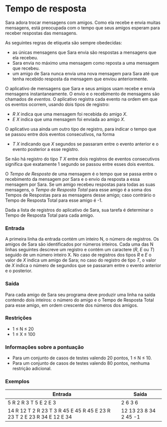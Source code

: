 # Tempo de resposta

Sara adora trocar mensagens com amigos. Como ela recebe e envia muitas mensagens, está preocupada com o tempo que seus amigos esperam para receber respostas das mensagens.

As seguintes regras de etiqueta são sempre obedecidas:

- as únicas mensagens que Sara envia são respostas a mensagens que ela recebeu.
- Sara envia no máximo uma mensagem como reposta a uma mensagem que recebeu.
- um amigo de Sara nunca envia uma nova mensagem para Sara até que tenha recebido resposta da mensagem que enviou anteriormente.

O aplicativo de mensagens que Sara e seus amigos usam recebe e envia mensagens instantaneamente. O envio e o recebimento de mensagens são chamados de *eventos*. O aplicativo registra cada evento na ordem em que os eventos ocorrem, usando dois tipos de registro:

- *R X* indica que uma mensagem foi recebida do amigo *X*.
- *E X* indica que uma mensagem foi enviada ao amigo *X*.

O aplicativo usa ainda um outro tipo de registro, para indicar o tempo que se passou entre dois eventos consecutivos, na forma

- *T X* indicando que *X* segundos se passaram entre o evento anterior e o evento posterior a esse registro.

Se não há registro do tipo *T X* entre dois registros de eventos consecutivos significa que exatamente 1 segundo se passou entre esses dois eventos.

O *Tempo de Resposta* de uma mensagem é o tempo que se passa entre o recebimento da mensagem por Sara e o envio da resposta a essa mensagem por Sara. Se um amigo recebeu respostas para todas as suas mensagens, o *Tempo de Resposta Total* para esse amigo é a soma dos Tempos de Respostas para as mensagens desse amigo; caso contrário o Tempo de Resposta Total para esse amigo é -1.

Dada a lista de registros do aplicativo de Sara, sua tarefa é determinar o Tempo de Resposta Total para cada amigo.

### Entrada

A primeira linha da entrada contém um inteiro N, o número de registros. Os amigos de Sara são identificados por números inteiros. Cada uma das N linhas seguintes descreve um registro e contém um caractere (*R*, *E* ou *T*) seguido de um número inteiro X. No caso de registros dos tipos *R* e *E* o valor de *X* indica um amigo de Sara; no caso do registro de tipo *T*, o valor de *X* indica o número de segundos que se passaram entre o evento anterior e o posterior.

### Saída

Para cada amigo de Sara seu programa deve produzir uma linha na saída contendo dois inteiros: o número do amigo e o Tempo de Resposta Total para esse amigo, em ordem crescente dos números dos amigos.

### Restrições

- 1 ≤ N ≤ 20
- 1 ≤ X ≤ 100

### Informações sobre a pontuação

- Para um conjunto de casos de testes valendo 20 pontos, 1 ≤ N ≤ 10.
- Para um conjunto de casos de testes valendo 80 pontos, nenhuma restrição adicional.

### Exemplos

| **Entrada**                                                  | **Saída**             |
| ------------------------------------------------------------ | --------------------- |
| 5 R 2 R 3 T 5 E 2 E 3                                        | 2 6 3 6               |
| 14 R 12 T 2 R 23 T 3 R 45 E 45 R 45 E 23 R 23 T 2 E 23 R 34 E 12 E 34 | 12 13 23 8 34 2 45 -1 |

